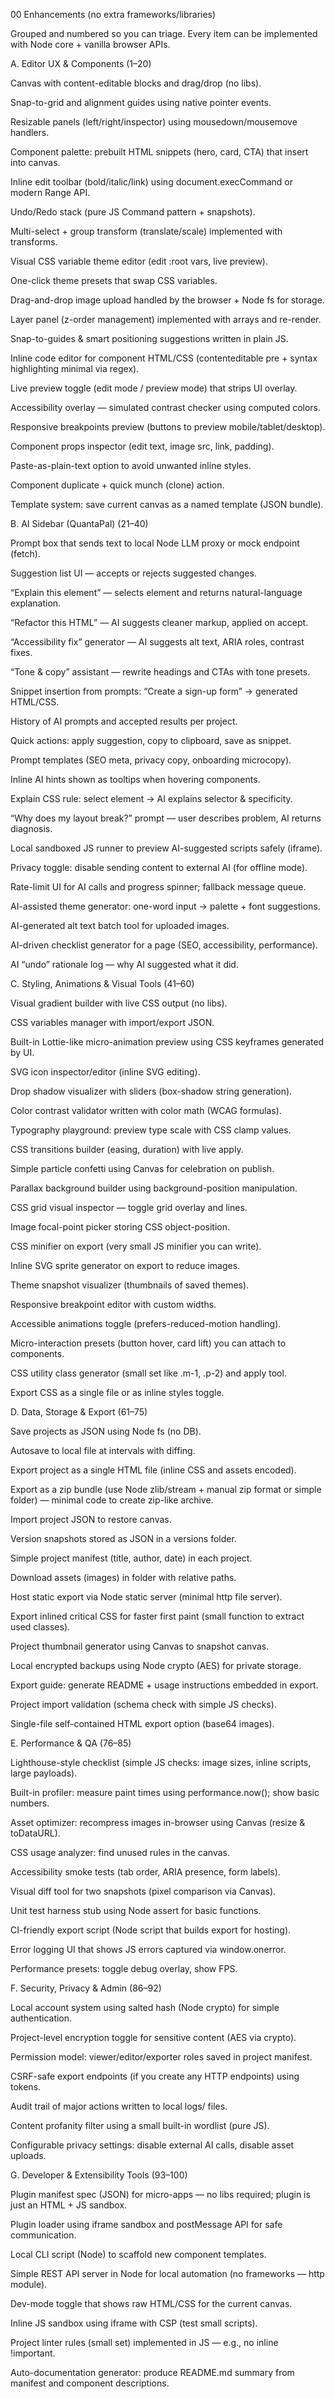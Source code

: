 00 Enhancements (no extra frameworks/libraries)

Grouped and numbered so you can triage. Every item can be implemented with Node core + vanilla browser APIs.

A. Editor UX & Components (1–20)

Canvas with content-editable blocks and drag/drop (no libs).

Snap-to-grid and alignment guides using native pointer events.

Resizable panels (left/right/inspector) using mousedown/mousemove handlers.

Component palette: prebuilt HTML snippets (hero, card, CTA) that insert into canvas.

Inline edit toolbar (bold/italic/link) using document.execCommand or modern Range API.

Undo/Redo stack (pure JS Command pattern + snapshots).

Multi-select + group transform (translate/scale) implemented with transforms.

Visual CSS variable theme editor (edit :root vars, live preview).

One-click theme presets that swap CSS variables.

Drag-and-drop image upload handled by the browser + Node fs for storage.

Layer panel (z-order management) implemented with arrays and re-render.

Snap-to-guides & smart positioning suggestions written in plain JS.

Inline code editor for component HTML/CSS (contenteditable pre + syntax highlighting minimal via regex).

Live preview toggle (edit mode / preview mode) that strips UI overlay.

Accessibility overlay — simulated contrast checker using computed colors.

Responsive breakpoints preview (buttons to preview mobile/tablet/desktop).

Component props inspector (edit text, image src, link, padding).

Paste-as-plain-text option to avoid unwanted inline styles.

Component duplicate + quick munch (clone) action.

Template system: save current canvas as a named template (JSON bundle).

B. AI Sidebar (QuantaPal) (21–40)

Prompt box that sends text to local Node LLM proxy or mock endpoint (fetch).

Suggestion list UI — accepts or rejects suggested changes.

“Explain this element” — selects element and returns natural-language explanation.

“Refactor this HTML” — AI suggests cleaner markup, applied on accept.

“Accessibility fix” generator — AI suggests alt text, ARIA roles, contrast fixes.

“Tone & copy” assistant — rewrite headings and CTAs with tone presets.

Snippet insertion from prompts: “Create a sign-up form” → generated HTML/CSS.

History of AI prompts and accepted results per project.

Quick actions: apply suggestion, copy to clipboard, save as snippet.

Prompt templates (SEO meta, privacy copy, onboarding microcopy).

Inline AI hints shown as tooltips when hovering components.

Explain CSS rule: select element → AI explains selector & specificity.

“Why does my layout break?” prompt — user describes problem, AI returns diagnosis.

Local sandboxed JS runner to preview AI-suggested scripts safely (iframe).

Privacy toggle: disable sending content to external AI (for offline mode).

Rate-limit UI for AI calls and progress spinner; fallback message queue.

AI-assisted theme generator: one-word input → palette + font suggestions.

AI-generated alt text batch tool for uploaded images.

AI-driven checklist generator for a page (SEO, accessibility, performance).

AI “undo” rationale log — why AI suggested what it did.

C. Styling, Animations & Visual Tools (41–60)

Visual gradient builder with live CSS output (no libs).

CSS variables manager with import/export JSON.

Built-in Lottie-like micro-animation preview using CSS keyframes generated by UI.

SVG icon inspector/editor (inline SVG editing).

Drop shadow visualizer with sliders (box-shadow string generation).

Color contrast validator written with color math (WCAG formulas).

Typography playground: preview type scale with CSS clamp values.

CSS transitions builder (easing, duration) with live apply.

Simple particle confetti using Canvas for celebration on publish.

Parallax background builder using background-position manipulation.

CSS grid visual inspector — toggle grid overlay and lines.

Image focal-point picker storing CSS object-position.

CSS minifier on export (very small JS minifier you can write).

Inline SVG sprite generator on export to reduce images.

Theme snapshot visualizer (thumbnails of saved themes).

Responsive breakpoint editor with custom widths.

Accessible animations toggle (prefers-reduced-motion handling).

Micro-interaction presets (button hover, card lift) you can attach to components.

CSS utility class generator (small set like .m-1, .p-2) and apply tool.

Export CSS as a single file or as inline styles toggle.

D. Data, Storage & Export (61–75)

Save projects as JSON using Node fs (no DB).

Autosave to local file at intervals with diffing.

Export project as a single HTML file (inline CSS and assets encoded).

Export as a zip bundle (use Node zlib/stream + manual zip format or simple folder) — minimal code to create zip-like archive.

Import project JSON to restore canvas.

Version snapshots stored as JSON in a versions folder.

Simple project manifest (title, author, date) in each project.

Download assets (images) in folder with relative paths.

Host static export via Node static server (minimal http file server).

Export inlined critical CSS for faster first paint (small function to extract used classes).

Project thumbnail generator using Canvas to snapshot canvas.

Local encrypted backups using Node crypto (AES) for private storage.

Export guide: generate README + usage instructions embedded in export.

Project import validation (schema check with simple JS checks).

Single-file self-contained HTML export option (base64 images).

E. Performance & QA (76–85)

Lighthouse-style checklist (simple JS checks: image sizes, inline scripts, large payloads).

Built-in profiler: measure paint times using performance.now(); show basic numbers.

Asset optimizer: recompress images in-browser using Canvas (resize & toDataURL).

CSS usage analyzer: find unused rules in the canvas.

Accessibility smoke tests (tab order, ARIA presence, form labels).

Visual diff tool for two snapshots (pixel comparison via Canvas).

Unit test harness stub using Node assert for basic functions.

CI-friendly export script (Node script that builds export for hosting).

Error logging UI that shows JS errors captured via window.onerror.

Performance presets: toggle debug overlay, show FPS.

F. Security, Privacy & Admin (86–92)

Local account system using salted hash (Node crypto) for simple authentication.

Project-level encryption toggle for sensitive content (AES via crypto).

Permission model: viewer/editor/exporter roles saved in project manifest.

CSRF-safe export endpoints (if you create any HTTP endpoints) using tokens.

Audit trail of major actions written to local logs/ files.

Content profanity filter using a small built-in wordlist (pure JS).

Configurable privacy settings: disable external AI calls, disable asset uploads.

G. Developer & Extensibility Tools (93–100)

Plugin manifest spec (JSON) for micro-apps — no libs required; plugin is just an HTML + JS sandbox.

Plugin loader using iframe sandbox and postMessage API for safe communication.

Local CLI script (Node) to scaffold new component templates.

Simple REST API server in Node for local automation (no frameworks — http module).

Dev-mode toggle that shows raw HTML/CSS for the current canvas.

Inline JS sandbox using iframe with CSP (test small scripts).

Project linter rules (small set) implemented in JS — e.g., no inline !important.

Auto-documentation generator: produce README.md summary from manifest and component descriptions.